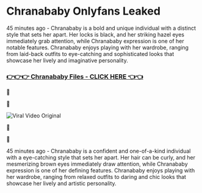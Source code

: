 # Chranababy Onlyfans Leaked

<p>45 minutes ago - Chranababy is a bold and unique individual with a distinct style that sets her apart. Her locks is black, and her striking hazel eyes immediately grab attention, while Chranababy expression is one of her notable features. Chranababy enjoys playing with her wardrobe, ranging from laid-back outfits to eye-catching and sophisticated looks that showcase her lively and imaginative personality.</p><p>
<h3><a href="https://fansleaks.com-getfree.pro/chranababy" rel="nofollow">👉👉👉 Chranababy Files - CLICK HERE 👈👈</a></h3>
<p>🔻</p>
<p>🔻</p> <p>
<a href="https://fansleaks.com-getfree.pro/chranababy" rel="nofollow"><img src="https://i.imgur.com/0ZbtXZ5.gif" alt="Viral Video Original" style="max-width: 100%; display: inline-block;" data-target="animated-image.originalImage"></a>
<p>🔻</p>
<p>🔻</p> <p>45 minutes ago - Chranababy is a confident and one-of-a-kind individual with a eye-catching style that sets her apart. Her hair can be curly, and her mesmerizing brown eyes immediately draw attention, while Chranababy expression is one of her defining features. Chranababy enjoys playing with her wardrobe, ranging from relaxed outfits to daring and chic looks that showcase her lively and artistic personality.</p>